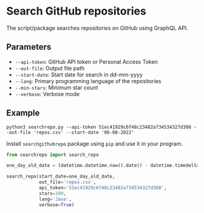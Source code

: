 # Search GitHub repositories
The script/package searches repositories on GitHub using GraphQL API. 

## Parameters
- `--api-token`: GitHub API token or Personal Access Token
- `--out-file`: Output file path
- `--start-date`: Start date for search in dd-mm-yyyy
- `--lang`: Primary programming language of the repositories
- `--min-stars`: Minimum star count 
- `--verbose`: Verbose mode 

## Example
```shell
python3 searchrepo.py --api-token 51ec41929c6f48c23482a734534327d308 --out-file 'repos.csv' --start-date '06-08-2022'
```

Install `searchgithubrepo` package using `pip` and use it in your program.
```python
from searchrepo import search_repo

one_day_old_date = (datetime.datetime.now().date() - datetime.timedelta(days=1))

search_repo(start_date=one_day_old_date,
            out_file='repos.csv',
            api_token='51ec41929c6f48c23482a734534327d308',
            stars=100,
            lang='Java', 
            verbose=True)
```